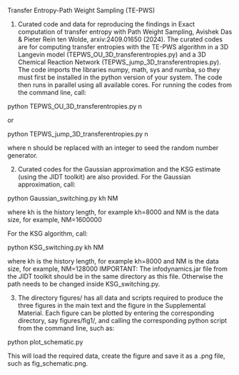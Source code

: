 Transfer Entropy-Path Weight Sampling (TE-PWS)

1. Curated code and data for reproducing the findings in Exact computation of transfer entropy with Path Weight Sampling, Avishek Das & Pieter Rein ten Wolde, arxiv:2409.01650 (2024).
The curated codes are for computing transfer entropies with the TE-PWS algorithm in a 3D Langevin model (TEPWS_OU_3D_transferentropies.py) and a 3D Chemical Reaction Network (TEPWS_jump_3D_transferentropies.py). The code imports the libraries numpy, math, sys and numba, so they must first be installed in the python version of your system. The code then runs in parallel using all available cores. For running the codes from the command line, call:

python TEPWS_OU_3D_transferentropies.py n

or

python TEPWS_jump_3D_transferentropies.py n

where n should be replaced with an integer to seed the random number generator.



2. Curated codes for the Gaussian approximation and the KSG estimate (using the JIDT toolkit) are also provided.
For the Gaussian approximation, call:

python Gaussian_switching.py kh NM

where kh is the history length, for example kh=8000
and NM is the data size, for example, NM=1600000

For the KSG algorithm, call:

python KSG_switching.py kh NM

where kh is the history length, for example kh=8000
and NM is the data size, for example, NM=128000
IMPORTANT: The infodynamics.jar file from the JIDT toolkit  should be in the same directory as this file. Otherwise the path needs to be changed inside KSG_switching.py.

3. The directory figures/ has all data and scripts required to produce the three figures in the main text and the figure in the Supplemental Material. Each figure can be plotted by entering the corresponding directory, say figures/fig1/, and calling the corresponding python script from the command line, such as:

python plot_schematic.py

This will load the required data, create the figure and save it as a .png file, such as fig_schematic.png.


